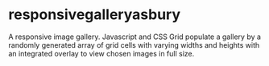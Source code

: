 # responsivegalleryasbury
A responsive image gallery.  Javascript and CSS Grid populate a gallery by a randomly generated array of grid cells with varying widths and heights with an integrated overlay to view chosen images in full size.
